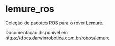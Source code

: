# lemure_ros
Coleção de pacotes ROS para o rover [Lemure](https://docs.darwinrobotica.com.br/robos/lemure).

Documentação disponível em https://docs.darwinrobotica.com.br/robos/lemure
